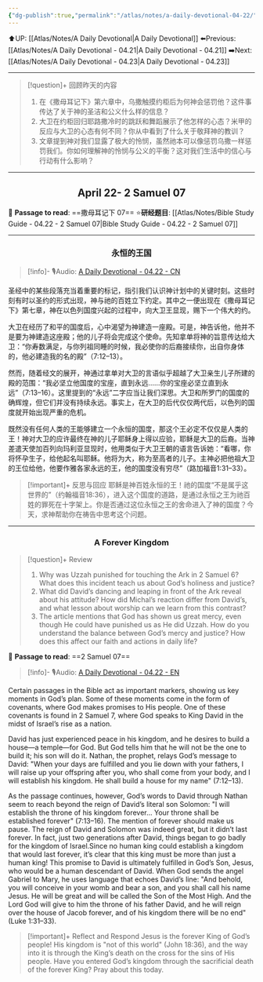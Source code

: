 ```yaml
---
{"dg-publish":true,"permalink":"/atlas/notes/a-daily-devotional-04-22/","noteIcon":""}
---
```


 ⬆️UP: [[Atlas/Notes/A Daily Devotional\|A Daily Devotional]]
⬅️Previous: [[Atlas/Notes/A Daily Devotional - 04.21\|A Daily Devotional - 04.21]]
➡️Next: [[Atlas/Notes/A Daily Devotional - 04.23\|A Daily Devotional - 04.23]]

---

> [!question]+ 回顾昨天的内容
> 1. ⁠在《撒母耳记下》第六章中，乌撒触摸约柜后为何神会惩罚他？这件事传达了关于神的圣洁和公义什么样的信息？
> 2. 大卫在约柜回归耶路撒冷时的跳跃和舞蹈展示了他怎样的心态？米甲的反应与大卫的心态有何不同？你从中看到了什么关于敬拜神的教训？
> 3. 文章提到神对我们显露了极大的怜悯，虽然祂本可以像惩罚乌撒一样惩罚我们。你如何理解神的怜悯与公义的平衡？这对我们生活中的信心与行动有什么影响？


---
## <center>April 22-  2 Samuel 07</center>

📖 **Passage to read**: ==撒母耳记下 07==
⭐**研经题目**: [[Atlas/Notes/Bible Study Guide - 04.22 - 2 Samuel 07\|Bible Study Guide - 04.22 - 2 Samuel 07]]

---
### <center>永恒的王国</center>

> [!info]- 🎙️Audio: [A Daily Devotional - 04.22 - CN]()

圣经中的某些段落充当着重要的标记，指引我们认识神计划中的关键时刻。这些时刻有时以圣约的形式出现，神与祂的百姓立下约定。其中之一便出现在《撒母耳记下》第七章，神在以色列国度兴起的过程中，向大卫王显现，赐下一个伟大的约。

大卫在经历了和平的国度后，心中渴望为神建造一座殿。可是，神告诉他，他并不是要为神建造这座殿；他的儿子将会完成这个使命。先知拿单将神的旨意传达给大卫：“你寿数满足，与你列祖同睡的时候，我必使你的后裔接续你，出自你身体的，他必建造我的名的殿”（7:12–13）。

然而，随着经文的展开，神通过拿单对大卫的言语似乎超越了大卫亲生儿子所建的殿的范围：“我必坚立他国度的宝座，直到永远……你的宝座必坚立直到永远”（7:13–16）。这里提到的“永远”二字应当让我们深思。大卫和所罗门的国度的确辉煌，但它们并没有持续永远。事实上，在大卫的后代仅仅两代后，以色列的国度就开始出现严重的危机。

既然没有任何人类的王能够建立一个永恒的国度，那这个王必定不仅仅是人类的王！神对大卫的应许最终在神的儿子耶稣身上得以应验，耶稣是大卫的后裔。当神差遣天使加百列向玛利亚显现时，他用类似于大卫王朝的语言告诉她：“看哪，你将怀孕生子，给他起名叫耶稣。他将为大，称为至高者的儿子。主神必把他祖大卫的王位给他，他要作雅各家永远的王，他的国度没有穷尽”（路加福音1:31–33）。

> [!important]+ 反思与回应
耶稣是神百姓永恒的王！祂的国度“不是属乎这世界的”（约翰福音18:36），进入这个国度的道路，是通过永恒之王为祂百姓的罪死在十字架上。你是否通过这位永恒之王的舍命进入了神的国度？今天，求神帮助你在祷告中思考这个问题。

---
### <center>A Forever Kingdom</center>

> [!question]+ Review
> 1. ⁠Why was Uzzah punished for touching the Ark in 2 Samuel 6? What does this incident teach us about God’s holiness and justice?
> 2. ⁠What did David’s dancing and leaping in front of the Ark reveal about his attitude? How did Michal’s reaction differ from David’s, and what lesson about worship can we learn from this contrast?
> 3. The article mentions that God has shown us great mercy, even though He could have punished us as He did Uzzah. How do you understand the balance between God’s mercy and justice? How does this affect our faith and actions in daily life?

📖 **Passage to read**: ==2 Samuel 07==

> [!info]- 🎙️Audio: [A Daily Devotional - 04.22 - EN]()  

Certain passages in the Bible act as important markers, showing us key moments in God’s plan. Some of these moments come in the form of covenants, where God makes promises to His people. One of these covenants is found in 2 Samuel 7, where God speaks to King David in the midst of Israel’s rise as a nation.

David has just experienced peace in his kingdom, and he desires to build a house—a temple—for God. But God tells him that he will not be the one to build it; his son will do it. Nathan, the prophet, relays God’s message to David: "When your days are fulfilled and you lie down with your fathers, I will raise up your offspring after you, who shall come from your body, and I will establish his kingdom. He shall build a house for my name" (7:12–13).

As the passage continues, however, God’s words to David through Nathan seem to reach beyond the reign of David’s literal son Solomon: "I will establish the throne of his kingdom forever... Your throne shall be established forever" (7:13–16). The mention of forever should make us pause. The reign of David and Solomon was indeed great, but it didn’t last forever. In fact, just two generations after David, things began to go badly for the kingdom of Israel.Since no human king could establish a kingdom that would last forever, it’s clear that this king must be more than just a human king! This promise to David is ultimately fulfilled in God’s Son, Jesus, who would be a human descendant of David. When God sends the angel Gabriel to Mary, he uses language that echoes David’s line: "And behold, you will conceive in your womb and bear a son, and you shall call his name Jesus. He will be great and will be called the Son of the Most High. And the Lord God will give to him the throne of his father David, and he will reign over the house of Jacob forever, and of his kingdom there will be no end" (Luke 1:31–33).

> [!important]+ Reflect and Respond
Jesus is the forever King of God’s people! His kingdom is "not of this world" (John 18:36), and the way into it is through the King’s death on the cross for the sins of His people. Have you entered God’s kingdom through the sacrificial death of the forever King? Pray about this today.





 


































